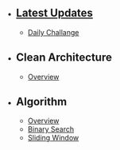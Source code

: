 - ## [Latest Updates](./updates)
    - [Daily Challange](./algorithm/daily)
- ## Clean Architecture
    - [Overview](.cleanArchitecture/overview)
- ## Algorithm
    - [Overview](./algorithm/overview)
    - [Binary Search](./algorithm/binarySearch)
    - [Sliding Window](./algorithm/slidingWindow)
